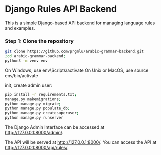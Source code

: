 # Django Rules API Backend

This is a simple Django-based API backend for managing language rules and examples.

### Step 1: Clone the repository

```bash
git clone https://github.com/prgmlu/arabic-grammar-backend.git
;cd arabic-grammar-backend;
python3 -m venv env
```

On Windows, use env\Scripts\activate
On Unix or MacOS, use source env/bin/activate

init, create admin user:
```bash
pip install -r requirements.txt;
manage.py makemigrations;
python manage.py migrate;
python manage.py populate_db;
python manage.py createsuperuser;
python manage.py runserver
```

The Django Admin Interface can be accessed at http://127.0.0.1:8000/admin/.

The API will be served at http://127.0.0.1:8000/. You can access the API at http://127.0.0.1:8000/api/rules/.
